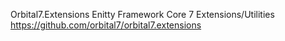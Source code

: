 ﻿Orbital7.Extensions
Enitty Framework Core 7 Extensions/Utilities
https://github.com/orbital7/orbital7.extensions